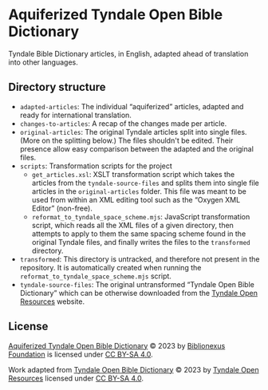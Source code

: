 # Aquiferized Tyndale Open Bible Dictionary
Tyndale Bible Dictionary articles, in English, adapted ahead of translation into other languages.

## Directory structure
- `adapted-articles`: The individual “aquiferized” articles, adapted and ready for international translation.
- `changes-to-articles`: A recap of the changes made per article.
- `original-articles`: The original Tyndale articles split into single files. (More on the splitting below.) The files shouldn't be edited. Their presence allow easy comparison between the adapted and the original files.
- `scripts`: Transformation scripts for the project
  - `get_articles.xsl`: XSLT transformation script which takes the articles from the `tyndale-source-files` and splits them into single file articles in the `original-articles` folder. This file was meant to be used from within an XML editing tool such as the “Oxygen XML Editor” (non-free).
  - `reformat_to_tyndale_space_scheme.mjs`: JavaScript transformation script, which reads all the XML files of a given directory, then attempts to apply to them the same spacing scheme found in the original Tyndale files, and finally writes the files to the `transformed` directory.
- `transformed`: This directory is untracked, and therefore not present in the repository. It is automatically created when running the `reformat_to_tyndale_space_scheme.mjs` script.
- `tyndale-source-files`: The original untransformed “Tyndale Open Bible Dictionary” which can be otherwise downloaded from the [Tyndale Open Resources](https://tyndaleopenresources.com/) website.

## License
[Aquiferized Tyndale Open Bible Dictionary](https://github.com/mvh-solutions/aquiferized-tbd-english) © 2023 by [Biblionexus Foundation](https://lnkd.in/dHk8GNXB) is licensed under [CC BY-SA 4.0](http://creativecommons.org/licenses/by-sa/4.0/?ref=chooser-v1).

Work adapted from [Tyndale Open Bible Dictionary](https://tyndaleopenresources.com/) © 2023 by [Tyndale Open Resources](https://tyndaleopenresources.com/) licensed under [CC BY-SA 4.0](http://creativecommons.org/licenses/by-sa/4.0/?ref=chooser-v1).
